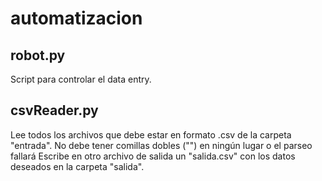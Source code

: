# automatizacion

## robot.py

Script para controlar el data entry.

## csvReader.py

Lee todos los archivos que debe estar en formato .csv de la carpeta "entrada". No debe tener comillas dobles ("") en ningún lugar o el parseo fallará
Escribe en otro archivo de salida un "salida.csv" con los datos deseados en la carpeta "salida".


